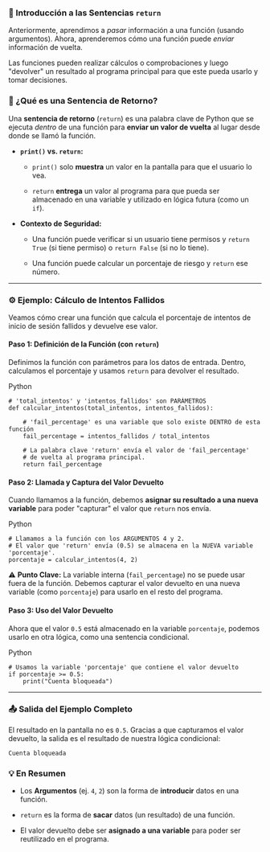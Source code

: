 
### 🧠 Introducción a las Sentencias `return`

Anteriormente, aprendimos a _pasar_ información a una función (usando argumentos). Ahora, aprenderemos cómo una función puede _enviar_ información de vuelta.

Las funciones pueden realizar cálculos o comprobaciones y luego "devolver" un resultado al programa principal para que este pueda usarlo y tomar decisiones.

### 📘 ¿Qué es una Sentencia de Retorno?

Una **sentencia de retorno** (`return`) es una palabra clave de Python que se ejecuta _dentro_ de una función para **enviar un valor de vuelta** al lugar desde donde se llamó la función.

- **`print()` vs. `return`:**
    
    - `print()` solo **muestra** un valor en la pantalla para que el usuario lo vea.
        
    - `return` **entrega** un valor al programa para que pueda ser almacenado en una variable y utilizado en lógica futura (como un `if`).
        
- **Contexto de Seguridad:**
    
    - Una función puede verificar si un usuario tiene permisos y `return True` (si tiene permiso) o `return False` (si no lo tiene).
        
    - Una función puede calcular un porcentaje de riesgo y `return` ese número.
        

---

### ⚙️ Ejemplo: Cálculo de Intentos Fallidos

Veamos cómo crear una función que calcula el porcentaje de intentos de inicio de sesión fallidos y devuelve ese valor.

#### Paso 1: Definición de la Función (con `return`)

Definimos la función con parámetros para los datos de entrada. Dentro, calculamos el porcentaje y usamos `return` para devolver el resultado.

Python

```
# 'total_intentos' y 'intentos_fallidos' son PARÁMETROS
def calcular_intentos(total_intentos, intentos_fallidos):
    
    # 'fail_percentage' es una variable que solo existe DENTRO de esta función
    fail_percentage = intentos_fallidos / total_intentos
    
    # La palabra clave 'return' envía el valor de 'fail_percentage'
    # de vuelta al programa principal.
    return fail_percentage
```

#### Paso 2: Llamada y Captura del Valor Devuelto

Cuando llamamos a la función, debemos **asignar su resultado a una nueva variable** para poder "capturar" el valor que `return` nos envía.

Python

```
# Llamamos a la función con los ARGUMENTOS 4 y 2.
# El valor que 'return' envía (0.5) se almacena en la NUEVA variable 'porcentaje'.
porcentaje = calcular_intentos(4, 2)
```

⚠️ **Punto Clave:** La variable interna (`fail_percentage`) no se puede usar fuera de la función. Debemos capturar el valor devuelto en una nueva variable (como `porcentaje`) para usarlo en el resto del programa.

#### Paso 3: Uso del Valor Devuelto

Ahora que el valor `0.5` está almacenado en la variable `porcentaje`, podemos usarlo en otra lógica, como una sentencia condicional.

Python

```
# Usamos la variable 'porcentaje' que contiene el valor devuelto
if porcentaje >= 0.5:
    print("Cuenta bloqueada")
```

---

### 📤 Salida del Ejemplo Completo

El resultado en la pantalla no es `0.5`. Gracias a que capturamos el valor devuelto, la salida es el resultado de nuestra lógica condicional:

```
Cuenta bloqueada
```

### 💡 En Resumen

- Los **Argumentos** (ej. `4`, `2`) son la forma de **introducir** datos en una función.
    
- `return` es la forma de **sacar** datos (un resultado) de una función.
    
- El valor devuelto debe ser **asignado a una variable** para poder ser reutilizado en el programa.